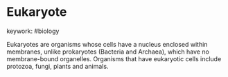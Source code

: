 Eukaryote
======
keywork: #biology

Eukaryotes are organisms whose cells have a nucleus enclosed within membranes, unlike prokaryotes (Bacteria and Archaea), which have no membrane-bound organelles.
Organisms that have eukaryotic cells include protozoa, fungi, plants and animals.

